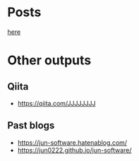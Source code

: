 # Posts
[here](https://github.com/jun0222/blog/tree/main/posts)

# Other outputs
## Qiita
- https://qiita.com/JJJJJJJJ
## Past blogs
- https://jun-software.hatenablog.com/
- https://jun0222.github.io/jun-software/
